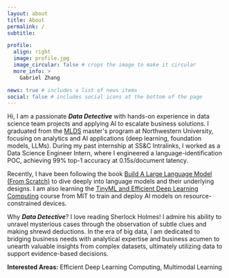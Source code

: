 ```yaml
---
layout: about
title: About
permalink: /
subtitle:

profile:
  align: right
  image: profile.jpg
  image_circular: false # crops the image to make it circular
  more_info: >
    Gabriel Zhang

news: true # includes a list of news items
social: false # includes social icons at the bottom of the page
---
```


Hi, I am a passionate **_Data Detective_** with hands-on experience in data science team projects and applying AI to escalate business solutions. I graduated from the [MLDS](https://www.mccormick.northwestern.edu/machine-learning-data-science) master's program at Northwestern University, focusing on analytics and AI applications (deep learning, foundation models, LLMs). During my past internship at SS&C Intralinks, I worked as a Data Science Engineer Intern, where I engineered a language-identification POC, achieving 99% top-1 accuracy at 0.15s/document latency. 

Recently, I have been following the book [Build A Large Language Model (From Scratch)](https://www.manning.com/books/build-a-large-language-model-from-scratch) to dive deeply into language models and their underlying designs. I am also learning the [TinyML and Efficient Deep Learning Computing](https://hanlab.mit.edu/courses/2024-fall-65940) course from MIT to train and deploy AI models on resource-constrained devices.

Why **_Data Detective_**? I love reading Sherlock Holmes! I admire his ability to unravel mysterious cases through the observation of subtle clues and making shrewd deductions. In the era of big data, I am dedicated to bridging business needs with analytical expertise and business acumen to unearth valuable insights from complex datasets, ultimately utilizing data to support evidence-based decisions.

**Interested Areas:** Efficient Deep Learning Computing, Multimodal Learning
